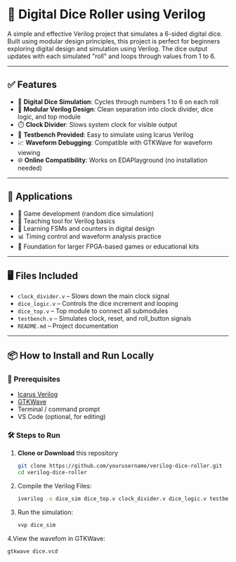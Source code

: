 # 🎲 Digital Dice Roller using Verilog

A simple and effective Verilog project that simulates a 6-sided digital dice. Built using modular design principles, this project is perfect for beginners exploring digital design and simulation using Verilog. The dice output updates with each simulated "roll" and loops through values from 1 to 6.

---

## ✅ Features

- 🔁 **Digital Dice Simulation**: Cycles through numbers 1 to 6 on each roll
- 🧠 **Modular Verilog Design**: Clean separation into clock divider, dice logic, and top module
- ⏱️ **Clock Divider**: Slows system clock for visible output
- 🧪 **Testbench Provided**: Easy to simulate using Icarus Verilog
- 📈 **Waveform Debugging**: Compatible with GTKWave for waveform viewing
- 🌐 **Online Compatibility**: Works on EDAPlayground (no installation needed)

---

## 🧰 Applications

- 🎲 Game development (random dice simulation)
- 🧪 Teaching tool for Verilog basics
- 🔧 Learning FSMs and counters in digital design
- 📊 Timing control and waveform analysis practice
- 🧠 Foundation for larger FPGA-based games or educational kits

---

## 🖥️ Files Included

- `clock_divider.v` – Slows down the main clock signal
- `dice_logic.v` – Controls the dice increment and looping
- `dice_top.v` – Top module to connect all submodules
- `testbench.v` – Simulates clock, reset, and roll_button signals
- `README.md` – Project documentation

---

## 📦 How to Install and Run Locally

### 🔧 Prerequisites

- [Icarus Verilog](http://iverilog.icarus.com/)
- [GTKWave](http://gtkwave.sourceforge.net/)
- Terminal / command prompt
- VS Code (optional, for editing)

### 🛠️ Steps to Run

1. **Clone or Download** this repository
   ```bash
   git clone https://github.com/yourusername/verilog-dice-roller.git
   cd verilog-dice-roller
   ```
2. Compile the Verilog Files:
   ```bash
   iverilog -o dice_sim dice_top.v clock_divider.v dice_logic.v testbench.v
   ```
3. Run the simulation:
   ```bash
   vvp dice_sim
   ```
4.View the wavefom in GTKWave:
  ```bash
  gtkwave dice.vcd
  ```
